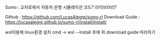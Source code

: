Sumo : 교차로에서 자동차 운행 시뮬레이션 코드? 라이브러리?

Github : https://github.com/LucasAlegre/sumo-rl
Download Guide : https://lucasalegre.github.io/sumo-rl/install/install/

wsl이용해 linux환경 설치
cmd -> wsl --install 후에
위 download guide 따라하기

